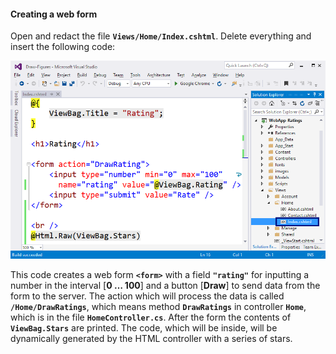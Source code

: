 #### Creating a web form

Open and redact the file **`Views/Home/Index.cshtml`**. Delete everything and insert the following code:

![](/assets/chapter-6-images/11.Ratings-04.png)

This code creates a web form **`<form>`** with a field **`"rating"`** for inputting a number in the interval [**0 … 100**] and a button [**Draw**] to send data from the form to the server. The action which will process the data is called **`/Home/DrawRatings`**, which means method **`DrawRatings`** in controller **`Home`**, which is in the file **`HomeController.cs`**. After the form the contents of **`ViewBag.Stars`** are printed. The code, which will be inside, will be dynamically generated by the HTML controller with a series of stars.
